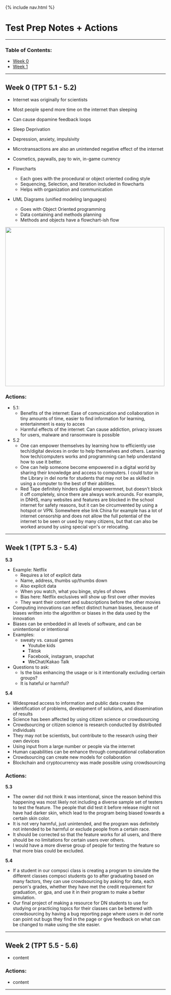 {% include nav.html %}

# Test Prep Notes + Actions

***

### Table of Contents:
- [Week 0](#week-0-tpt-51---52)
- [Week 1](#week-1-tpt-53---54)

***

## Week 0 (TPT 5.1 - 5.2)
- Internet was originally for scientists
- Most people spend more time on the internet than sleeping
- Can cause dopamine feedback loops
- Sleep Deprivation
- Depression, anxiety, impulsivity
- Microtransactions are also an unintended negative effect of the internet
- Cosmetics, paywalls, pay to win, in-game currency

- Flowcharts
  - Each goes with the procedural or object oriented coding style
  - Sequencing, Selection, and Iteration included in flowcharts
  - Helps with organization and communication
- UML Diagrams (unified modeling languages)
  - Goes with Object Oriented programming
  - Data containing and methods planning
  - Methods and objects have a flowchart-ish flow
<img src="https://user-images.githubusercontent.com/89219514/157788855-28a06741-5866-4ffb-a150-fa57bf4949a7.png" width="500">

### Actions:
- 5.1:
  - Benefits of the internet: Ease of comunication and collaboration in tiny amounts of time, easier to find information for learning, entertainment is easy to acces
  - Harmful effects of the internet: Can cause addiction, privacy issues for users, malware and ransomware is possible 
- 5.2
  - One can empower themselves by learning how to efficiently use tech/digital devices in order to help themselves and others. Learning how tech/computers works and programming can help understand how to use it better.
  - One can help someone become empowered in a digital world by sharing their knowledge and access to computers. I could tutor in the Library in del norte for students that may not be as skilled in using a computer to the best of their abilities.
  - Red Tape definitely hinders digital empowermnet, but doesn't block it off completely, since there are always work arounds. For example, in DNHS, many websites and features are blocked in the school internet for safety reasons, but it can be circumvented by using a hotspot or VPN. Somewhere else link China for example has a lot of internet censorship and does not allow the full potential of the internet to be seen or used by many citizens, but that can also be worked around by using special vpn's or relocating.

***

## Week 1 (TPT 5.3 - 5.4)

**5.3**
- Example: Netflix
  - Requires a lot of explicit data
  - Name, address, thumbs up/thumbs down
  - Also explicit data
  - When you watch, what you binge, styles of shows
  - Bias here: Netflix exclusives will show up first over other movies
  - They want their content and subscriptions before the other movies
- Computing innovations can reflect distinct human biases, because of biases written into the algorithm or biases in the data used by the innovation
- Biases can be embedded in all levels of software, and can be unintentional or intentional
- Examples:
  - sweaty vs. casual games
    - Youtube kids
    - Tiktok
    - Facebook, instagram, snapchat
    - WeChat/Kakao Talk
- Questions to ask:
  - Is the bias enhancing the usage or is it intentionally excluding certain groups?
  - It is hateful or harmful?
  
**5.4**
- Widespread access to information and public data creates the identification of problems, development of solutions, and dissemination of results
- Science has been affected by using citizen science or crowdsourcing
- Crowdsourcing or citizen science is research conducted by distributed individuals
- They may not be scientists, but contribute to the research using their own devices
- Using input from a large number or people via the internet
- Human capabilities can be enhance through computational collaboration
- Crowdsourcing can create new models for collaboration
- Blockchain and cryptocurrency was made possible using crowdsourcing



### Actions:
**5.3**
- The owner did not think it was intentional, since the reason behind this happening was most likely not including a diverse sample set of testers to test the feature.
The people that did test it before release might not have had darker skin, which lead to the program being biased towards a certain skin color.
- It is not very harmful, just unintended, and the program was definitely not intended to be harmful or exclude people from a certain race.
- It should be corrected so that the feature works for all users, and there should be no limitations for certain users over others.
- I would have a more diverse group of people for testing the feature so that more bias could be excluded.

**5.4**
- If a student in our compsci class is creating a program to simulate the different classes compsci students go to after graduating based on many factors, they can use crowdsourcing by asking for data, each person's grades, whether they have met the credit requirement for graduation, or gpa, and use it in their program to make a better simulation.
- Our final project of making a resource for DN students to use for studying or practicing topics for their classes can be bettered with crowdsourcing by having a bug reporting page where users in del norte can point out bugs they find in the page or give feedback on what can be changed to make using the site easier.

***

## Week 2 (TPT 5.5 - 5.6)
- content

### Actions:
- content

***

